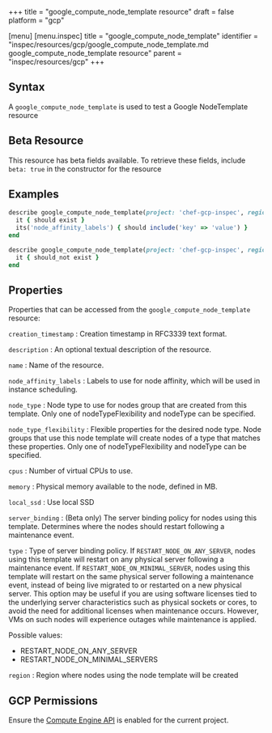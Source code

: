 +++
title = "google_compute_node_template resource"
draft = false
platform = "gcp"

[menu]
  [menu.inspec]
    title = "google_compute_node_template"
    identifier = "inspec/resources/gcp/google_compute_node_template.md google_compute_node_template resource"
    parent = "inspec/resources/gcp"
+++

## Syntax

A `google_compute_node_template` is used to test a Google NodeTemplate resource

## Beta Resource

This resource has beta fields available. To retrieve these fields, include `beta: true` in the constructor for the resource

## Examples

```ruby
describe google_compute_node_template(project: 'chef-gcp-inspec', region: 'europe-west2', name: 'inspec-node-template') do
  it { should exist }
  its('node_affinity_labels') { should include('key' => 'value') }
end

describe google_compute_node_template(project: 'chef-gcp-inspec', region: 'europe-west2', name: 'nonexistent') do
  it { should_not exist }
end
```

## Properties

Properties that can be accessed from the `google_compute_node_template` resource:

`creation_timestamp`
: Creation timestamp in RFC3339 text format.

`description`
: An optional textual description of the resource.

`name`
: Name of the resource.

`node_affinity_labels`
: Labels to use for node affinity, which will be used in instance scheduling.

`node_type`
: Node type to use for nodes group that are created from this template. Only one of nodeTypeFlexibility and nodeType can be specified.

`node_type_flexibility`
: Flexible properties for the desired node type. Node groups that use this node template will create nodes of a type that matches these properties. Only one of nodeTypeFlexibility and nodeType can be specified.

`cpus`
: Number of virtual CPUs to use.

`memory`
: Physical memory available to the node, defined in MB.

`local_ssd`
: Use local SSD

`server_binding`
: (Beta only) The server binding policy for nodes using this template. Determines where the nodes should restart following a maintenance event.

`type`
: Type of server binding policy. If `RESTART_NODE_ON_ANY_SERVER`, nodes using this template will restart on any physical server following a maintenance event. If `RESTART_NODE_ON_MINIMAL_SERVER`, nodes using this template will restart on the same physical server following a maintenance event, instead of being live migrated to or restarted on a new physical server. This option may be useful if you are using software licenses tied to the underlying server characteristics such as physical sockets or cores, to avoid the need for additional licenses when maintenance occurs. However, VMs on such nodes will experience outages while maintenance is applied.

  Possible values:
  - RESTART_NODE_ON_ANY_SERVER
  - RESTART_NODE_ON_MINIMAL_SERVERS

`region`
: Region where nodes using the node template will be created

## GCP Permissions

Ensure the [Compute Engine API](https://console.cloud.google.com/apis/library/compute.googleapis.com/) is enabled for the current project.
